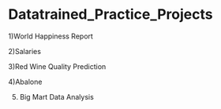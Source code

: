 # Datatrained_Practice_Projects

1)World Happiness Report

2)Salaries

3)Red Wine Quality Prediction

4)Abalone 

5) Big Mart Data Analysis
